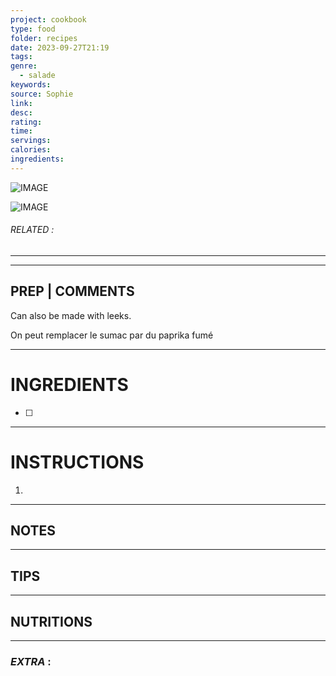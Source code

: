 ```yaml
---
project: cookbook
type: food
folder: recipes
date: 2023-09-27T21:19
tags: 
genre:
  - salade
keywords: 
source: Sophie
link: 
desc: 
rating: 
time: 
servings: 
calories: 
ingredients:
---
```


![IMAGE](image_476.png)

![IMAGE](image_477.png)

###### *RELATED* : 
---


---
## PREP | COMMENTS

Can also be made with leeks.

On peut remplacer le sumac par du paprika fumé

---
# INGREDIENTS

- [ ] 

---
# INSTRUCTIONS

1. 

---
## NOTES



---
## TIPS



---
## NUTRITIONS



---
### *EXTRA* :



